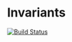 # Invariants

[![Build Status](https://github.com/lorenzoh/Invariants.jl/workflows/CI/badge.svg)](https://github.com/lorenzoh/Invariants.jl/actions)
